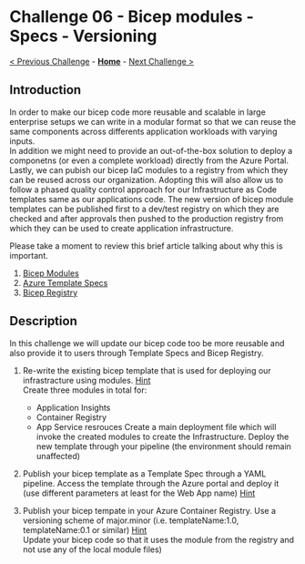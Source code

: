 # Challenge 06 - Bicep modules - Specs - Versioning

[< Previous Challenge](./Challenge-Pipelines-2.md) - **[Home](../README.md)** - [Next Challenge >](./Challenge-Monitoring.md)

## Introduction

In order to make our bicep code more reusable and scalable in large enterprise setups we can write in a modular format so that we can reuse the same components across differents application workloads with varying inputs.   
In addition we might need to provide an out-of-the-box solution to deploy a componetns (or even a complete workload) directly from the Azure Portal.
Lastly, we can pubish our bicep IaC modules to a registry from which they can be reused across our organization. Adopting this will also allow us to follow a phased quality control approach for our Infrastructure as Code templates same as our applications code. The new version of bicep module templates can be published first to a dev/test registry on which they are checked and after approvals then pushed to the production registry from which they can be used to create application infrastructure.

Please take a moment to review this brief article talking about why this is important. 

1. [Bicep Modules](https://learn.microsoft.com/en-us/training/modules/create-composable-bicep-files-using-modules/2-create-use-bicep-modules?tabs=visualizer)
2. [Azure Template Specs](https://learn.microsoft.com/en-us/azure/azure-resource-manager/templates/template-specs?tabs=azure-powershell)
3. [Bicep Registry](https://learn.microsoft.com/en-us/azure/architecture/guide/azure-resource-manager/advanced-templates/enterprise-infrastructure-bicep-container-registry)

## Description

In this challenge we will update our bicep code too be more reusable and also provide it to users through Template Specs and Bicep Registry. 

1. Re-write the existing bicep template that is used for deploying our infrastracture using modules. [Hint](https://learn.microsoft.com/en-us/azure/azure-resource-manager/bicep/modules)     
  Create three modules in total for:  
      - Application Insights
      - Container Registry
      - App Service resrouces
  Create a main deployment file which will invoke the created modules to create the Infrastructure.
  Deploy the new template through your pipeline (the environment should remain unaffected)    
  
2. Publish your bicep template as a Template Spec through a YAML pipeline. Access the template through the Azure portal and deploy it (use different parameters at least for the Web App name) [Hint](https://learn.microsoft.com/en-us/azure/azure-resource-manager/templates/template-specs?tabs=azure-cli#use-tags)    

3. Publish your bicep tempate in your Azure Container Registry. Use a versioning scheme of major.minor (i.e. templateName:1.0, templateName:0.1 or similar) [Hint](https://learn.microsoft.com/en-us/azure/azure-resource-manager/bicep/private-module-registry?tabs=azure-cli)  
   Update your bicep code so that it uses the module from the registry and not use any of the local module files) 

